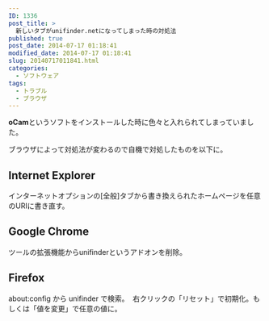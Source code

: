 ```yaml
---
ID: 1336
post_title: >
  新しいタブがunifinder.netになってしまった時の対処法
published: true
post_date: 2014-07-17 01:18:41
modified_date: 2014-07-17 01:18:41
slug: 20140717011841.html
categories:
  - ソフトウェア
tags:
  - トラブル
  - ブラウザ
---
```

<b>oCam</b>というソフトをインストールした時に色々と入れられてしまっていました。
<!--more-->
ブラウザによって対処法が変わるので自機で対処したものを以下に。

<h2>Internet Explorer</h2>
インターネットオプションの[全般]タブから書き換えられたホームページを任意のURIに書き直す。

<h2>Google Chrome</h2>
ツールの拡張機能からunifinderというアドオンを削除。

<h2>Firefox</h2>
about:config から unifinder で検索。
<img alt="" src="[cfview name='img_1']">
右クリックの「リセット」で初期化。もしくは「値を変更」で任意の値に。